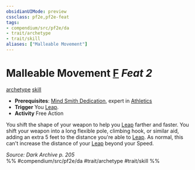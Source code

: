 ```yaml
---
obsidianUIMode: preview
cssclass: pf2e,pf2e-feat
tags:
- compendium/src/pf2e/da
- trait/archetype
- trait/skill
aliases: ["Malleable Movement"]
---
```

# Malleable Movement  [F](../../rules/core-rulebook/chapter-9-playing-the-game.md#Actions "Free Action") *Feat 2*  
[archetype](../../rules/traits/archetype.md)  [skill](../../rules/traits/skill.md)  

- **Prerequisites**: [Mind Smith Dedication](mind-smith-dedication-da.md), expert in [Athletics](../skills.md#Athletics)
- **Trigger** You [Leap](../../rules/actions/leap.md).
- **Activity** Free Action

You shift the shape of your weapon to help you [Leap](../../rules/actions/leap.md) farther and faster. You shift your weapon into a long flexible pole, climbing hook, or similar aid, adding an extra 5 feet to the distance you're able to [Leap](../../rules/actions/leap.md). As normal, this can't increase the distance of your [Leap](../../rules/actions/leap.md) beyond your Speed.

*Source: Dark Archive p. 205*  
%% #compendium/src/pf2e/da #trait/archetype #trait/skill %%